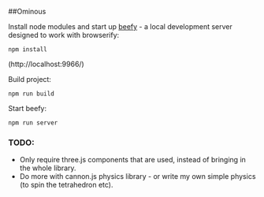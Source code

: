 ##Ominous

Install node modules and start up [beefy](https://github.com/chrisdickinson/beefy) - a local development server designed to work with browserify:
```
npm install
```
(http://localhost:9966/)

Build project:
```
npm run build
```

Start beefy:
```
npm run server
```

### TODO:
* Only require three.js components that are used, instead of bringing in the whole library.
* Do more with cannon.js physics library - or write my own simple physics (to spin the tetrahedron etc).
